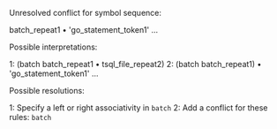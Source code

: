 Unresolved conflict for symbol sequence:

  batch_repeat1  •  'go_statement_token1'  …

Possible interpretations:

  1:  (batch  batch_repeat1  •  tsql_file_repeat2)
  2:  (batch  batch_repeat1)  •  'go_statement_token1'  …

Possible resolutions:

  1:  Specify a left or right associativity in `batch`
  2:  Add a conflict for these rules: `batch`

